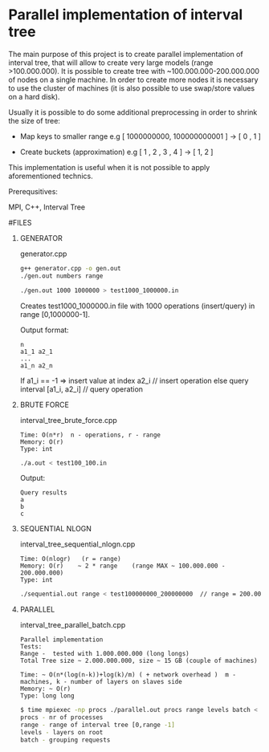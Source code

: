 Parallel implementation of interval tree
========================================

The main purpose of this project is to create parallel implementation of interval tree, that will allow to create very large models (range >100.000.000). It is possible to create tree with ~100.000.000-200.000.000 of nodes on a single machine. In order to create more nodes it is necessary to use the cluster of machines (it is also possible to use swap/store values on a hard disk). 

Usually it is possible to do some additional preprocessing in order to shrink the size of tree:

- Map keys to smaller range e.g [ 1000000000, 100000000001 ] -> [ 0 , 1 ]

- Create buckets (approximation) e.g [ 1 , 2 , 3 , 4 ] -> [ 1, 2 ] 

This implementation is useful when it is not possible to apply aforementioned technics.


Prerequsitives:

MPI, C++, Interval Tree



#FILES

1.  GENERATOR
  
    generator.cpp

    ```bash
    g++ generator.cpp -o gen.out
    ./gen.out numbers range
    
    ./gen.out 1000 1000000 > test1000_1000000.in
    ```
    Creates test1000_1000000.in file with 1000 operations (insert/query) in range [0,1000000-1].

    Output format:
    ```text
    n
    a1_1 a2_1
    ...
    a1_n a2_n
    ```
    If a1_i == -1 => insert value at index a2_i   // insert operation
    else query interval [a1_i, a2_i]              // query operation



2.  BRUTE FORCE

    interval_tree_brute_force.cpp
    ```
    Time: O(n*r)  n - operations, r - range
    Memory: O(r)
    Type: int
    ```
    ```bash
    ./a.out < test100_100.in
    ```
    Output:
    ```
    Query results
    a
    b
    c
    ```

3.  SEQUENTIAL NLOGN

    interval_tree_sequential_nlogn.cpp
    ```
    Time: O(nlogr)   (r = range)
    Memory: O(r)    ~ 2 * range    (range MAX ~ 100.000.000 - 200.000.000)
    Type: int
    ```
    ```bash
    ./sequential.out range < test100000000_200000000  // range = 200.000.000
    ```

4.  PARALLEL
  
    interval_tree_parallel_batch.cpp
    ```
    Parallel implementation 
    Tests:
    Range -  tested with 1.000.000.000 (long longs) 
    Total Tree size ~ 2.000.000.000, size ~ 15 GB (couple of machines)
    ```
    ``` 
    Time: ~ O(n*(log(n-k))+log(k)/m) ( + network overhead )  m - machines, k - number of layers on slaves side
    Memory: ~ O(r)
    Type: long long
    ```
    ```bash
    $ time mpiexec -np procs ./parallel.out procs range levels batch < test1000_1000.in
    procs - nr of processes
    range - range of interval tree [0,range -1]
    levels - layers on root
    batch - grouping requests
    ```




